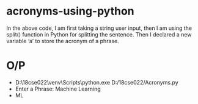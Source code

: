 # acronyms-using-python
In the above code, I am first taking a string user input, then I am using the split() function in Python for splitting the sentence. Then I declared a new variable ‘a’ to store the acronym of a phrase.
# O/P
* D:\18cse022\venv\Scripts\python.exe D:/18cse022/Acronyms.py
* Enter a Phrase: Machine Learning
* ML
